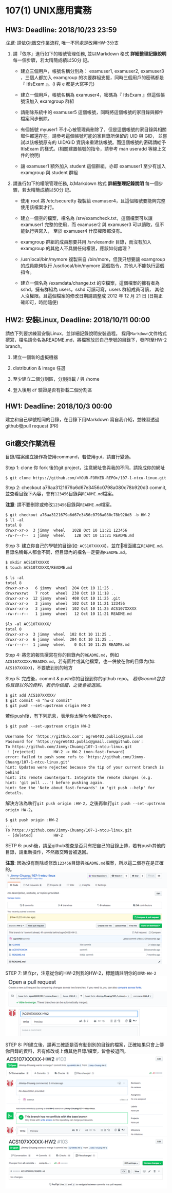 # 107(1) UNIX應用實務


## HW3: Deadline: 2018/10/23 23:59 

*注意:* 請依[Git繳交作業流程](#Git繳交作業流程), 唯一不同處是改用HW-3分支

1. 請『依序』進行如下的帳號管理任務, 並以Markdown 格式 **詳細整理記錄說明** 每一個步驟，若太精簡成績以50分 記。

    * 建立三個用戶，帳號名稱分別為： examuser1, examuser2, examuser3 ，三個人都加入 examgroup 的次要群組支援，同時三個用戶的密碼都是『 ItIsExam 』。(i 與 e 都是大寫字元)

    *  建立一個用戶，帳號名稱為 examuser4，密碼為『 ItIsExam 』但這個帳號沒加入 examgroup 群組

    * 請刪除系統中的 examuser5 這個帳號，同時將這個帳號的家目錄與郵件檔案同步刪除。

    * 有個帳號 myuser1 不小心被管理員刪除了，但是這個帳號的家目錄與相關郵件都還存在。請參考這個帳號可能的家目錄所保留的 UID 與 GID， 
並嘗試以該帳號原有的 UID/GID 資訊來重建該帳號。而這個帳號的密碼請給予 ItIsExam 的樣式。(相關建置帳號的指令，請參考 man useradd 等線上文件的說明)
    
    * 讓 examuser1 額外加入 student 這個群組，亦即 examuser1 至少有加入 examgroup 與 student 群組


2. 請進行如下的權限管理任務, 以Markdown 格式 **詳細整理記錄說明** 每一個步驟，若太精簡成績以50分 記。

    * 使用 root 將 /etc/securetty 複製給 examuser4，且這個帳號要能夠完整使用該檔案才行。
    
    * 建立一個空的檔案，檔名為 /srv/examcheck.txt，這個檔案可以讓 examuser1 完整的使用，而 examuser2 與 examuser3 可以讀取，但不能執行與寫入， 至於 examuser4 什麼權限都沒有。

    * examgroup 群組的成員想要共用 /srv/examdir 目錄，而沒有加入 examgroup 的其他人不具備任何權限，應該如何處理？

    * /usr/local/bin/mymore 複製來自 /bin/more，但我只想要讓 examgroup 的成員能夠執行 /usr/local/bin/mymore 這個指令，其他人不能執行這個指令。

    * 建立一個名為 /examdata/change.txt 的空檔案，這個檔案的擁有者為 sshd，擁有群組為 users，sshd 可讀可寫，users 群組成員可讀， 其他人沒權限。且這個檔案的修改日期請調整成 2012 年 12 月 21 日 (日期正確即可，時間隨便)

## HW2: 安裝Linux, Deadline: 2018/10/11 00:00 

請依下列要求練習安裝Linux，並詳細記錄說明安裝過程。
採用`Markdown`文件格式撰寫，檔名請命名為README.md，將檔案放於自己學號的目錄下，發PR至HW-2 branch。

1. 建立一個新的虛擬機器

2. distribution & image 任選

3. 至少建立二個分割區，分別掛載 / 與 /home

4. 登入後用 `df` 驗證是否有掛載二個分割區


## HW1: Deadline: 2018/10/3 00:00 
建立和自己學號相同的目錄，在目錄下用Markdown 寫自我介紹，並練習透過github發pull request (PR)


## **Git繳交作業流程**
目錄/檔案建立操作為使用command，若使用gui，請自行變通。

Step 1: clone 你 fork 後的git project，注意網址會與我的不同，請換成你的網址

```
$ git clone https://github.com/<YOUR-FORKED-REPO>/107-1-ntcu-linux.git
```

Step 2: checkout a76aa3121679a6d67e3456c0798a080c78b920d3 commit, 並查看目錄下內容，會有`123456`目錄與`README.md`檔案。

**注意**: 請不要刪除或修改`123456`目錄與`README.md`檔案。


```
$ git checkout a76aa3121679a6d67e3456c0798a080c78b920d3 -b HW-2
$ ll -al
total 8
drwxr-xr-x  3 jimmy  wheel   102B Oct 10 11:21 123456
-rw-r--r--  1 jimmy  wheel    12B Oct 10 11:21 README.md
```


Step 3: 建立你自己的學號的目錄(如: `ACS107XXXXX`)，並在裡面建立`README.md`，目錄名稱每人都會不同，但目錄內的檔名一定要為`README.md`。
```
$ mkdir ACS107XXXXX
$ touch ACS107XXXXX/README.md

$ ls -al
total 8
drwxr-xr-x   6 jimmy  wheel  204 Oct 10 11:25 .
drwxrwxrwt   7 root   wheel  238 Oct 10 11:18 ..
drwxr-xr-x  12 jimmy  wheel  408 Oct 10 11:25 .git
drwxr-xr-x   3 jimmy  wheel  102 Oct 10 11:21 123456
drwxr-xr-x   3 jimmy  wheel  102 Oct 10 11:25 ACS107XXXXX
-rw-r--r--   1 jimmy  wheel   12 Oct 10 11:21 README.md

$ls -al ACS107XXXXX/
total 0
drwxr-xr-x  3 jimmy  wheel  102 Oct 10 11:25 .
drwxr-xr-x  6 jimmy  wheel  204 Oct 10 11:25 ..
-rw-r--r--  1 jimmy  wheel    0 Oct 10 11:25 README.md
```

Step 4: 將您的報告撰寫在你的目錄內的`README.md`，例如`ACS107XXXXX/READMD.md`，若有圖片或其他檔案，也一併放在你的目錄內(如: `ACS107XXXXX`)，不要放到別的地方

Step 5: 完成後，commit & push你的目錄到你的github repo。 *若你coomit包含你目錄以外的資料，表示你做錯，之後會被退回。*

```
$ git add ACS107XXXXX/
$ git commit -m "hw-2 commit"
$ git push --set-upstream origin HW-2
```

若你push後，有下列訊息，表示你太晚fork我的repo，
```
$ git push --set-upstream origin HW-2

Username for 'https://github.com': ogre0403.public@gmail.com
Password for 'https://ogre0403.public@gmail.com@github.com':
To https://github.com/Jimmy-Chuang/107-1-ntcu-linux.git
 ! [rejected]        HW-2 -> HW-2 (non-fast-forward)
error: failed to push some refs to 'https://github.com/Jimmy-Chuang/107-1-ntcu-linux.git'
hint: Updates were rejected because the tip of your current branch is behind
hint: its remote counterpart. Integrate the remote changes (e.g.
hint: 'git pull ...') before pushing again.
hint: See the 'Note about fast-forwards' in 'git push --help' for details.
```

解決方法為執行`git push origin :HW-2`，之後再執行`git push --set-upstream origin HW-2`。

```
$ git push origin :HW-2
...
To https://github.com/Jimmy-Chuang/107-1-ntcu-linux.git
 - [deleted]         HW-2
```

SETP 6: push後，請至github檢查是否只有把自己的目錄上傳，若有push其他的目錄，請重新操作，不然繳交時會被退回。

**注意**: 因為沒有刪除或修改`123456`目錄與`README.md`檔案，所以這二個存在是正確的。
![](./img/fig1.png)

STEP 7: 建立pr，注意從你的HW-2到我的HW-2，標題請註明你的`學號-HW-2`
![](./img/fig2.png)

STEP 8: PR建立後，請再三確認是否有動到別的目錄的檔案，正確結果只會上傳你目錄的資料，若有修改或上傳其他目錄/檔案，皆會被退回。
![](./img/fig3.png)
![](./img/fig4.png)

